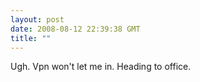 ```yaml
---
layout: post
date: 2008-08-12 22:39:38 GMT
title: ""
---
```

Ugh. Vpn won't let me in. Heading to office.